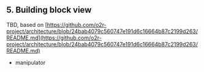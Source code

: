 ## 5. Building block view

TBD, based on [https://github.com/o2r-project/architecture/blob/24bab4079c560747e191d6c16664b87c2199d263/README.md](https://github.com/o2r-project/architecture/blob/24bab4079c560747e191d6c16664b87c2199d263/README.md)

- manipulator
